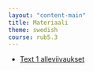 ```yaml
---
layout: "content-main"
title: Materiaali
theme: swedish
course: rub5.3
---
```


- [Text 1 alleviivaukset](/media/rub5/text_1_alleviivaukset.pdf)
